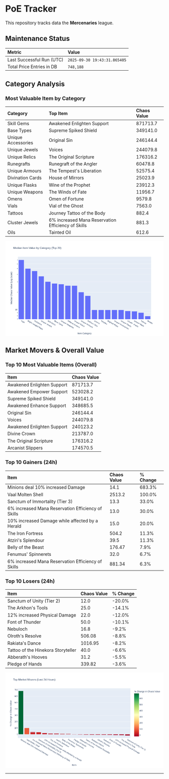 # PoE Tracker

This repository tracks data the **Mercenaries** league.

## Maintenance Status

<!-- START_MAINTENANCE -->
| Metric | Value |
|:---|:---|
| Last Successful Run (UTC) | `2025-09-30 19:43:31.865405` |
| Total Price Entries in DB | `748,188` |

<!-- END_MAINTENANCE -->

## Category Analysis

<!-- START_CATEGORY_ANALYSIS -->
### Most Valuable Item by Category
| Category | Top Item | Chaos Value |
| :--- | :--- | :--- |
| Skill Gems | Awakened Enlighten Support | 871713.7 |
| Base Types | Supreme Spiked Shield | 349141.0 |
| Unique Accessories | Original Sin | 246144.4 |
| Unique Jewels | Voices | 244079.8 |
| Unique Relics | The Original Scripture | 176316.2 |
| Runegrafts | Runegraft of the Angler | 60478.8 |
| Unique Armours | The Tempest's Liberation | 52575.4 |
| Divination Cards | House of Mirrors | 25023.9 |
| Unique Flasks | Wine of the Prophet | 23912.3 |
| Unique Weapons | The Winds of Fate | 11956.7 |
| Omens | Omen of Fortune | 9579.8 |
| Vials | Vial of the Ghost | 7563.0 |
| Tattoos | Journey Tattoo of the Body | 882.4 |
| Cluster Jewels | 6% increased Mana Reservation Efficiency of Skills | 881.3 |
| Oils | Tainted Oil | 612.6 |


![Category Analysis Chart](charts/category_analysis.png)
<!-- END_CATEGORY_ANALYSIS -->

## Market Movers & Overall Value

<!-- START_ANALYSIS -->
### Top 10 Most Valuable Items (Overall)
| Item | Chaos Value |
| :--- | :--- |
| Awakened Enlighten Support | 871713.7 |
| Awakened Empower Support | 523028.2 |
| Supreme Spiked Shield | 349141.0 |
| Awakened Enhance Support | 348685.5 |
| Original Sin | 246144.4 |
| Voices | 244079.8 |
| Awakened Enlighten Support | 240123.2 |
| Divine Crown | 213787.0 |
| The Original Scripture | 176316.2 |
| Arcanist Slippers | 174570.5 |

### Top 10 Gainers (24h)
| Item | Chaos Value | % Change |
| :--- | :--- | :--- |
| Minions deal 10% increased Damage | 14.1 | 683.3% |
| Vaal Molten Shell | 2513.2 | 100.0% |
| Sanctum of Immortality (Tier 3) | 13.3 | 33.0% |
| 6% increased Mana Reservation Efficiency of Skills | 13.0 | 30.0% |
| 10% increased Damage while affected by a Herald | 15.0 | 20.0% |
| The Iron Fortress | 504.2 | 11.3% |
| Atziri's Splendour | 39.5 | 11.3% |
| Belly of the Beast | 176.47 | 7.9% |
| Fenumus' Spinnerets | 32.0 | 6.7% |
| 6% increased Mana Reservation Efficiency of Skills | 881.34 | 6.3% |

### Top 10 Losers (24h)
| Item | Chaos Value | % Change |
| :--- | :--- | :--- |
| Sanctum of Unity (Tier 2) | 12.0 | -20.0% |
| The Arkhon's Tools | 25.0 | -14.1% |
| 12% increased Physical Damage | 22.0 | -12.0% |
| Font of Thunder | 50.0 | -10.1% |
| Nebuloch | 16.8 | -9.2% |
| Olroth's Resolve | 506.08 | -8.8% |
| Rakiata's Dance | 1016.95 | -8.2% |
| Tattoo of the Hinekora Storyteller | 40.0 | -6.6% |
| Abberath's Hooves | 31.2 | -5.5% |
| Pledge of Hands | 339.82 | -3.6% |


![Market Movers Chart](charts/market_movers.png)
<!-- END_ANALYSIS -->

---
